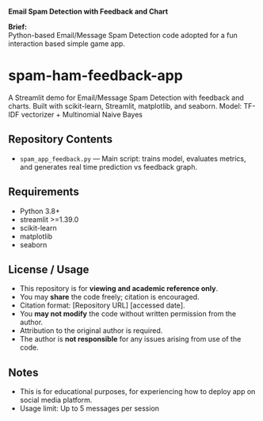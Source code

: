 **Email Spam Detection with Feedback and Chart**



**Brief:**  
Python-based Email/Message Spam Detection code adopted for a fun interaction based simple game app.

# spam-ham-feedback-app
A Streamlit demo for Email/Message Spam Detection with feedback and charts.
Built with scikit-learn, Streamlit, matplotlib, and seaborn. 
Model: TF-IDF vectorizer + Multinomial Naive Bayes

## Repository Contents
- `spam_app_feedback.py` — Main script: trains model, evaluates metrics, and generates real time prediction vs feedback graph.  


## Requirements
- Python 3.8+  
- streamlit >=1.39.0
- scikit-learn
- matplotlib
- seaborn


## License / Usage
- This repository is for **viewing and academic reference only**.  
- You may **share** the code freely; citation is encouraged.  
- Citation format: [Repository URL] [accessed date].  
- You **may not modify** the code without written permission from the author.  
- Attribution to the original author is required.  
- The author is **not responsible** for any issues arising from use of the code.


## Notes
- This is for educational purposes, for experiencing how to deploy app on social media platform.
- Usage limit: Up to 5 messages per session
